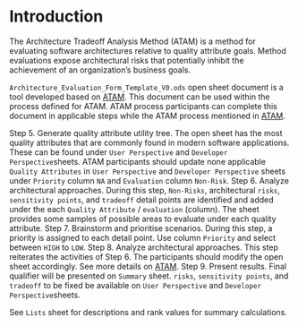 # Introduction
The Architecture Tradeoff Analysis Method (ATAM) is a method for evaluating software architectures relative to quality attribute goals. 
Method evaluations expose architectural risks that potentially inhibit the achievement of an organization’s business goals. 

`Architecture_Evaluation_Form_Template_V0.ods` open sheet document is a tool developed based on [ATAM](https://resources.sei.cmu.edu/library/asset-view.cfm?assetid=513908).
This document can be used within the process defined for ATAM. ATAM process participants can complete this document in applicable steps while the ATAM process mentioned in [ATAM](https://resources.sei.cmu.edu/library/asset-view.cfm?assetid=513908).

Step 5. Generate quality attribute utility tree. The open sheet has the most quality attributes that are commonly found in modern software applications. These can be found under `User Perspective` and `Developer Perspective`sheets. ATAM participants should update none applicable `Quality Attributes` in `User Perspective` and `Developer Perspective` sheets under `Priority` column `NA` and `Evaluation` column `Non-Risk`.
Step 6. Analyze architectural approaches. During this step, `Non-Risks`, architectural `risks`, `sensitivity points`, and `tradeoff` detail points are identified and added under the each `Quality Attribute` / `evaluation` (column). The sheet provides some samples of possible areas to evaluate under each quality attribute.
Step 7. Brainstorm and prioritise scenarios. During this step, a priority is assigned to each detail point. Use column `Priority` and select between `HIGH` to `LOW`.
Step 8. Analyze architectural approaches. This step reiterates the activities of Step 6. The participants should modify the open sheet accordingly. See more details on [ATAM](https://resources.sei.cmu.edu/library/asset-view.cfm?assetid=513908).
Step 9. Present results. Final qualifier will be presented on `Summary` sheet. `risks`, `sensitivity points`, and `tradeoff` to be fixed be available on `User Perspective` and `Developer Perspective`sheets.

See `Lists` sheet for descriptions and rank values for summary calculations. 
